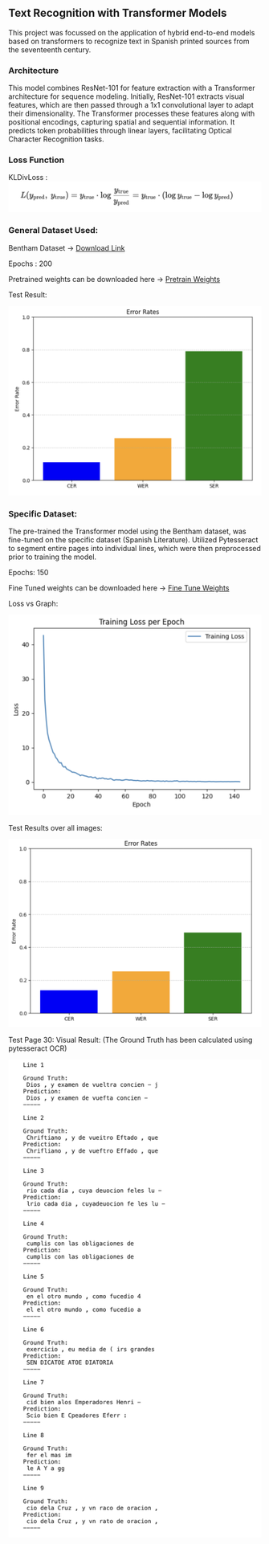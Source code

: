 ## Text Recognition with Transformer Models

This project was focussed on the application of hybrid end-to-end models based on transformers to recognize text in Spanish printed sources from the seventeenth century.


### Architecture

This model combines ResNet-101 for feature extraction with a Transformer architecture for sequence modeling. Initially, ResNet-101 extracts visual features, which are then passed through a 1x1 convolutional layer to adapt their dimensionality. The Transformer processes these features along with positional encodings, capturing spatial and sequential information. It predicts token probabilities through linear layers, facilitating Optical Character Recognition tasks.


### Loss Function

KLDivLoss : 
![image](assets/loss_func.png)

### General Dataset Used:
Bentham Dataset -> [Download Link](https://zenodo.org/records/44519)

Epochs : 200

Pretrained weights can be downloaded here -> [Pretrain Weights](https://amritauniv-my.sharepoint.com/:u:/g/personal/amenu4aie21178_am_students_amrita_edu/EV1DDTWIW2RHqefzHkXvU-ABm478tzOOtCtSh1ts9TDy7w?e=VjhtcO)

Test Result: 
 
![image](assets/pretrain_result.png)

### Specific Dataset: 


The pre-trained the Transformer model using the Bentham dataset, was fine-tuned on the specific dataset (Spanish Literature). Utilized Pytesseract to segment entire pages into individual lines, which were then preprocessed prior to training the model.


Epochs: 150

Fine Tuned weights can be downloaded here -> [Fine Tune Weights](https://amritauniv-my.sharepoint.com/:u:/g/personal/amenu4aie21178_am_students_amrita_edu/Ee6oR0L2H7lMhpoCcm_Sdd0B1XJlt5x2pMghVVIyrl5Z4g?e=GmgjeY)

Loss vs Graph:

![image](assets/fine_tune_loss.png)

Test Results over all images:

![image](assets/fine_tune_final_ers.png)


Test Page 30: Visual Result: (The Ground Truth has been calculated using pytesseract OCR)

![image](assets/test_result.png)